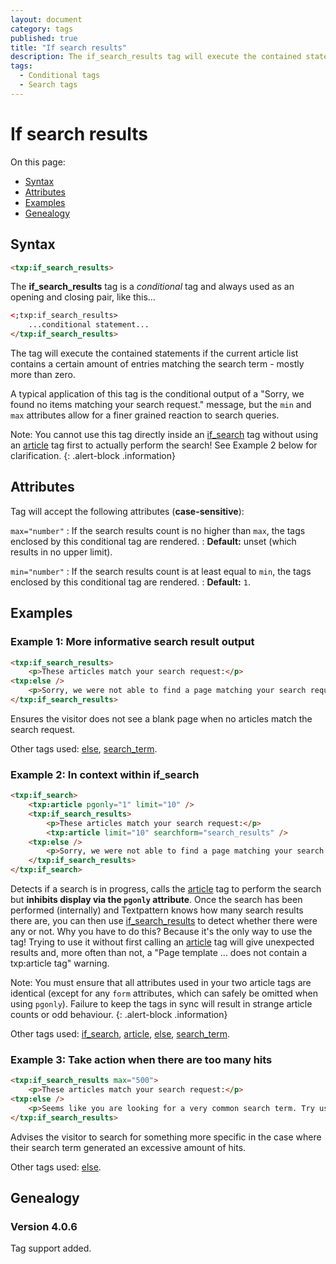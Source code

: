 ```yaml
---
layout: document
category: tags
published: true
title: "If search results"
description: The if_search_results tag will execute the contained statements if the current article list contains a certain amount of entries matching a search.
tags:
  - Conditional tags
  - Search tags
---
```


# If search results

On this page:

* [Syntax](#syntax)
* [Attributes](#attributes)
* [Examples](#examples)
* [Genealogy](#genealogy)

## Syntax

~~~ html
<txp:if_search_results>
~~~

The **if_search_results** tag is a *conditional* tag and always used as an opening and closing pair, like this...

~~~ html
<;txp:if_search_results>
    ...conditional statement...
</txp:if_search_results>
~~~

The tag will execute the contained statements if the current article list contains a certain amount of entries matching the search term - mostly more than zero.

A typical application of this tag is the conditional output of a "Sorry, we found no items matching your search request." message, but the `min` and `max` attributes allow for a finer grained reaction to search queries.

Note: You cannot use this tag directly inside an [if_search](if_search) tag without using an [article](article) tag first to actually perform the search! See Example 2 below for clarification.
{: .alert-block .information}

## Attributes

Tag will accept the following attributes (**case-sensitive**):

`max="number"`
: If the search results count is no higher than `max`, the tags enclosed by this conditional tag are rendered.
: **Default:** unset (which results in no upper limit).

`min="number"`
: If the search results count is at least equal to `min`, the tags enclosed by this conditional tag are rendered.
: **Default:** `1`.

## Examples

### Example 1: More informative search result output

~~~ html
<txp:if_search_results>
    <p>These articles match your search request:</p>
<txp:else />
    <p>Sorry, we were not able to find a page matching your search request <q><txp:search_term /></q>.</p>
</txp:if_search_results>
~~~

Ensures the visitor does not see a blank page when no articles match the search request.

Other tags used: [else](else), [search_term](search_term).

### Example 2: In context within if_search

~~~ html
<txp:if_search>
    <txp:article pgonly="1" limit="10" />
    <txp:if_search_results>
        <p>These articles match your search request:</p>
        <txp:article limit="10" searchform="search_results" />
    <txp:else />
        <p>Sorry, we were not able to find a page matching your search request <q><txp:search_term /></q>.</p>
    </txp:if_search_results>
</txp:if_search>
~~~

Detects if a search is in progress, calls the [article](article) tag to perform the search but **inhibits display via the `pgonly` attribute**. Once the search has been performed (internally) and Textpattern knows how many search results there are, you can then use [if_search_results](if_search-results) to detect whether there were any or not. Why you have to do this? Because it's the only way to use the tag! Trying to use it without first calling an [article](article) tag will give unexpected results and, more often than not, a "Page template ... does not contain a txp:article tag" warning.

Note: You must ensure that all attributes used in your two article tags are identical (except for any `form` attributes, which can safely be omitted when using `pgonly`). Failure to keep the tags in sync will result in strange article counts or odd behaviour.
{: .alert-block .information}

Other tags used: [if_search](if_search), [article](article), [else](else), [search_term](search_term).

### Example 3: Take action when there are too many hits

~~~ html
<txp:if_search_results max="500">
    <p>These articles match your search request:</p>
<txp:else />
    <p>Seems like you are looking for a very common search term. Try using a more specific search phrase.</p>
</txp:if_search_results>
~~~

Advises the visitor to search for something more specific in the case where their search term generated an excessive amount of hits.

Other tags used: [else](else).

## Genealogy

### Version 4.0.6

Tag support added.
